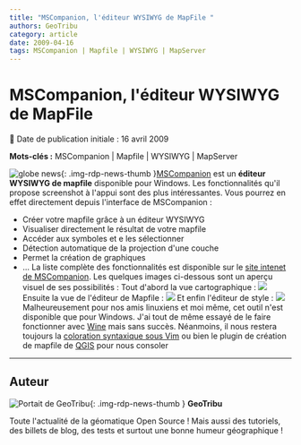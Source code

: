 ```yaml
---
title: "MSCompanion, l'éditeur WYSIWYG de MapFile "
authors: GeoTribu
category: article
date: 2009-04-16
tags: MSCompanion | Mapfile | WYSIWYG | MapServer
---
```


# MSCompanion, l'éditeur WYSIWYG de MapFile


:calendar: Date de publication initiale : 16 avril 2009

**Mots-clés :** MSCompanion | Mapfile | WYSIWYG | MapServer


![globe news](https://cdn.geotribu.fr/img/internal/icons-rdp-news/world.png){: .img-rdp-news-thumb }[MSCompanion](http://code.google.com/p/mscompanion/) est un **éditeur WYSIWYG de mapfile** disponible pour Windows. Les fonctionnalités qu'il propose screenshot à l'appui sont des plus intéressantes. Vous pourrez en effet directement depuis l'interface de MSCompanion :

* Créer votre mapfile grâce à un éditeur WYSIWYG
* Visualiser directement le résultat de votre mapfile
* Accéder aux symboles et e les sélectionner
* Détection automatique de la projection d'une couche
* Permet la création de graphiques
* ...
La liste complète des fonctionnalités est disponible sur le [site intenet de MSCompanion](http://code.google.com/p/mscompanion/#Features). Les quelques images ci-dessous sont un aperçu visuel de ses possibilités : Tout d'abord la vue cartographique : ![](/sites/default/files/Tuto/img/Blog/MSCompanion/screenshot1.jpg) Ensuite la vue de l'éditeur de Mapfile : ![](/sites/default/files/Tuto/img/Blog/MSCompanion/screenshot2.jpg) Et enfin l'éditeur de style : ![](/sites/default/files/Tuto/img/Blog/MSCompanion/style.jpg) Malheureusement pour nos amis linuxiens et moi même, cet outil n'est disponible que pour Windows. J'ai tout de même essayé de le faire fonctionner avec [Wine](http://www.winehq.org/) mais sans succès. Néanmoins, il nous restera toujours la [coloration syntaxique sous Vim](http://mapserver.org/development/editing/vim.html) ou bien le plugin de création de mapfile de [QGIS](http://www.qgis.org/) pour nous consoler



----

## Auteur

![Portait de GeoTribu](https://cdn.geotribu.fr/images/internal/charte/geotribu\_logo\_64x64.png){: .img-rdp-news-thumb }
**GeoTribu**

Toute l'actualité de la géomatique Open Source ! Mais aussi des tutoriels, des billets de blog, des tests et surtout une bonne humeur géographique !
